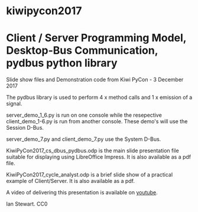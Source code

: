 # kiwipycon2017 
# Client / Server Programming Model, Desktop-Bus Communication, pydbus python library

Slide show files and Demonstration code from Kiwi PyCon - 3 December 2017

The pydbus library is used to perform 4 x method calls and 1 x emission of a signal.

server_demo_1_6.py is run on one console while the resepective client_demo_1-6.py is run from another console. These demo's will use the Session D-Bus.

server_demo_7.py and client_demo_7.py use the System D-Bus.

KiwiPyCon2017_cs_dbus_pydbus.odp is the main slide presentation file suitable for displaying using LibreOffice Impress. It is also available as a pdf file.

KiwiPyCon2017_cycle_analyst.odp is a brief slide show of a practical example of Client/Server. It is also available as a pdf.

A video of delivering this presentation is available on [youtube](https://www.youtube.com/watch?v=TMuFZwB_rmQ).

Ian Stewart.
CC0


